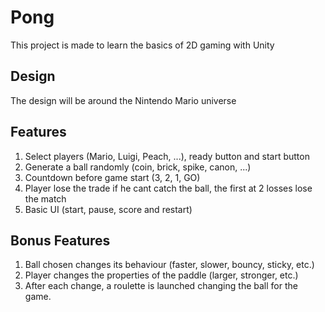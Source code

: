# Pong

This project is made to learn the basics of 2D gaming with Unity

## Design

The design will be around the Nintendo Mario universe

## Features

1. Select players (Mario, Luigi, Peach, ...), ready button and start button
2. Generate a ball randomly (coin, brick, spike, canon, ...)
3. Countdown before game start (3, 2, 1, GO)
4. Player lose the trade if he cant catch the ball, the first at 2 losses lose the match
5. Basic UI (start, pause, score and restart)

## Bonus Features

1. Ball chosen changes its behaviour (faster, slower, bouncy, sticky, etc.)
2. Player changes the properties of the paddle (larger, stronger, etc.)
3. After each change, a roulette is launched changing the ball for the game.
